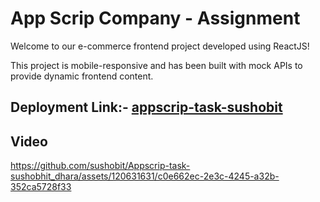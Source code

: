 # App Scrip Company - Assignment
Welcome to our e-commerce frontend project developed using ReactJS!

This project is mobile-responsive and has been built with mock APIs to provide dynamic frontend content.


## Deployment Link:- [appscrip-task-sushobit](https://appscrip-task-sushobhit-dhara.vercel.app/)

## Video 



https://github.com/sushobit/Appscrip-task-sushobhit_dhara/assets/120631631/c0e662ec-2e3c-4245-a32b-352ca5728f33

